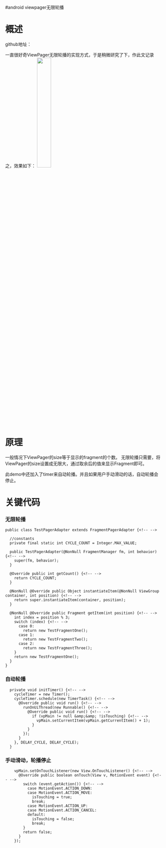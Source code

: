 #android viewpager无限轮播
# 概述

>  
 github地址： 


一直很好奇ViewPager无限轮播的实现方式，于是稍微研究了下，作此文记录之，效果如下： <img src="https://raw.githubusercontent.com/Double2hao/xujiajia_blog/main/img/16209910596820.png " width="30%" height="30%">

# 原理

一般情况下ViewPager的size等于显示的fragment的个数。 无限轮播只需要，将ViewPager的size设置成无限大，通过取余后的值来显示Fragment即可。

>  
 此demo中还加入了timer来自动轮播。并且如果用户手动滑动的话，自动轮播会停止。 


# 关键代码

### 无限轮播

```
public class TestPagerAdapter extends FragmentPagerAdapter {<!-- -->

  //constants
  private final static int CYCLE_COUNT = Integer.MAX_VALUE;

  public TestPagerAdapter(@NonNull FragmentManager fm, int behavior) {<!-- -->
    super(fm, behavior);
  }

  @Override public int getCount() {<!-- -->
    return CYCLE_COUNT;
  }

  @NonNull @Override public Object instantiateItem(@NonNull ViewGroup container, int position) {<!-- -->
    return super.instantiateItem(container, position);
  }

  @NonNull @Override public Fragment getItem(int position) {<!-- -->
    int index = position % 3;
    switch (index) {<!-- -->
      case 0:
        return new TestFragmentOne();
      case 1:
        return new TestFragmentTwo();
      case 2:
        return new TestFragmentThree();
    }
    return new TestFragmentOne();
  }
}

```

### 自动轮播

```
  private void initTimer() {<!-- -->
    cycleTimer = new Timer();
    cycleTimer.schedule(new TimerTask() {<!-- -->
      @Override public void run() {<!-- -->
        runOnUiThread(new Runnable() {<!-- -->
          @Override public void run() {<!-- -->
            if (vpMain != null &amp;&amp; !isTouching) {<!-- -->
              vpMain.setCurrentItem(vpMain.getCurrentItem() + 1);
            }
          }
        });
      }
    }, DELAY_CYCLE, DELAY_CYCLE);
  }

```

### 手动滑动，轮播停止

```
    vpMain.setOnTouchListener(new View.OnTouchListener() {<!-- -->
      @Override public boolean onTouch(View v, MotionEvent event) {<!-- -->
        switch (event.getAction()) {<!-- -->
          case MotionEvent.ACTION_DOWN:
          case MotionEvent.ACTION_MOVE:
            isTouching = true;
            break;
          case MotionEvent.ACTION_UP:
          case MotionEvent.ACTION_CANCEL:
          default:
            isTouching = false;
            break;
        }
        return false;
      }
    });

```